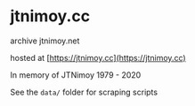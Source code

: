 # jtnimoy.cc

archive jtnimoy.net

hosted at [https://jtnimoy.cc](https://jtnimoy.cc)

In memory of JTNimoy 1979 - 2020

See the `data/` folder for scraping scripts

